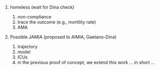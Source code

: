 1. homeless (wait for Dina check)
	1. non-compliance 
	2. trace the outcome (e.g., mortility rate)
	3. AMA 


2. Possible JAMIA (proposed to AIMIA, Gaetano-Dina)
	1. trajectory 
	2. model 
	3. ICUs 
	4. in the previous proof of concept, we extend this work ... in short ... 
